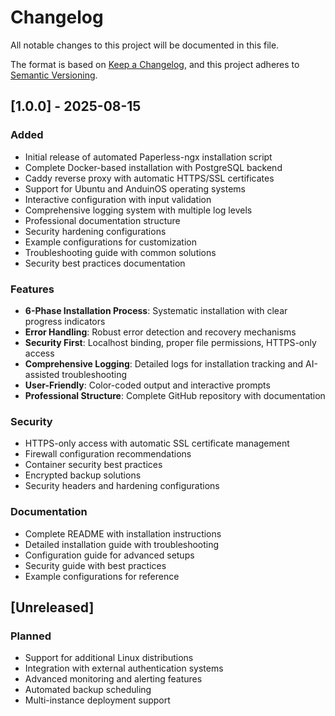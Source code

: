 # Changelog

All notable changes to this project will be documented in this file.

The format is based on [Keep a Changelog](https://keepachangelog.com/en/1.0.0/),
and this project adheres to [Semantic Versioning](https://semver.org/spec/v2.0.0.html).

## [1.0.0] - 2025-08-15

### Added
- Initial release of automated Paperless-ngx installation script
- Complete Docker-based installation with PostgreSQL backend
- Caddy reverse proxy with automatic HTTPS/SSL certificates
- Support for Ubuntu and AnduinOS operating systems
- Interactive configuration with input validation
- Comprehensive logging system with multiple log levels
- Professional documentation structure
- Security hardening configurations
- Example configurations for customization
- Troubleshooting guide with common solutions
- Security best practices documentation

### Features
- **6-Phase Installation Process**: Systematic installation with clear progress indicators
- **Error Handling**: Robust error detection and recovery mechanisms
- **Security First**: Localhost binding, proper file permissions, HTTPS-only access
- **Comprehensive Logging**: Detailed logs for installation tracking and AI-assisted troubleshooting
- **User-Friendly**: Color-coded output and interactive prompts
- **Professional Structure**: Complete GitHub repository with documentation

### Security
- HTTPS-only access with automatic SSL certificate management
- Firewall configuration recommendations
- Container security best practices
- Encrypted backup solutions
- Security headers and hardening configurations

### Documentation
- Complete README with installation instructions
- Detailed installation guide with troubleshooting
- Configuration guide for advanced setups
- Security guide with best practices
- Example configurations for reference

## [Unreleased]

### Planned
- Support for additional Linux distributions
- Integration with external authentication systems
- Advanced monitoring and alerting features
- Automated backup scheduling
- Multi-instance deployment support
